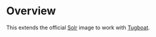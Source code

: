 # Overview

This extends the official [Solr](https://hub.docker.com/_/solr/) image to work with [Tugboat](https://tugboat.qa).